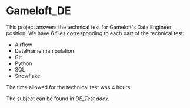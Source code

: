 # Gameloft_DE
This project answers the technical test for Gameloft's Data Engineer position.
We have 6 files corresponding to each part of the technical test:
- Airflow
- DataFrame manipulation
- Git
- Python
- SQL
- Snowflake

The time allowed for the technical test was 4 hours.

The subject can be found in *DE_Test.docx*.
